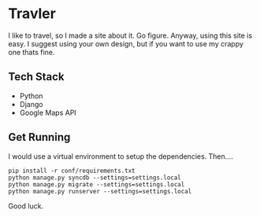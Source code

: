 Travler
=======

I like to travel, so I made a site about it.  Go figure.  Anyway, using this site is easy.  I suggest using your own design, but if you want to use my crappy one thats fine.

Tech Stack
----------

- Python
- Django
- Google Maps API

Get Running
-----------

I would use a virtual environment to setup the dependencies.  Then....

```
pip install -r conf/requirements.txt
python manage.py syncdb --settings=settings.local
python manage.py migrate --settings=settings.local
python manage.py runserver --settings=settings.local
```

Good luck.